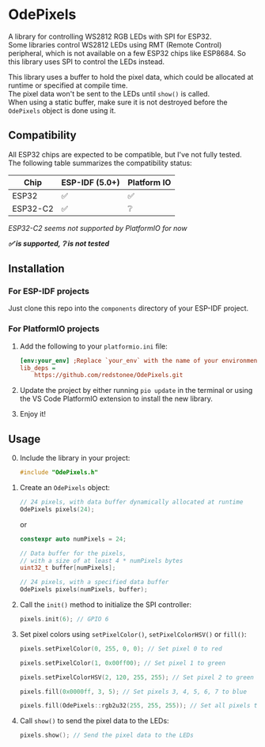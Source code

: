 # OdePixels

A library for controlling WS2812 RGB LEDs with SPI for ESP32.  
Some libraries control WS2812 LEDs using RMT (Remote Control) peripheral,
which is not available on a few ESP32 chips like ESP8684.
So this library uses SPI to control the LEDs instead.

This library uses a buffer to hold the pixel data,
which could be allocated at runtime or specified at compile time.  
The pixel data won't be sent to the LEDs until `show()` is called.  
When using a static buffer, make sure it is not destroyed before the `OdePixels` object is done using it.  

## Compatibility

All ESP32 chips are expected to be compatible, but I've not fully tested.  
The following table summarizes the compatibility status:

| Chip | ESP-IDF (5.0+) | Platform IO |
|------|---------|---------|
| ESP32 |   ✅    |   ✅    |
| ESP32-C2 |   ✅    |   ❔    |

*ESP32-C2 seems not supported by PlatformIO for now*

***✅ is supported, ❔ is not tested***

## Installation

### For ESP-IDF projects

Just clone this repo into the `components` directory of your ESP-IDF project.

### For PlatformIO projects

1. Add the following to your `platformio.ini` file:

    ```ini
    [env:your_env] ;Replace `your_env` with the name of your environment.
    lib_deps =
        https://github.com/redstonee/OdePixels.git
    ```

2. Update the project by either running `pio update` in the terminal
or using the VS Code PlatformIO extension to install the new library.

3. Enjoy it!

## Usage

0. Include the library in your project:

    ```cpp
    #include "OdePixels.h"
    ```

1. Create an `OdePixels` object:

    ```cpp
    // 24 pixels, with data buffer dynamically allocated at runtime
    OdePixels pixels(24); 
    ```

    or

    ```cpp
    constexpr auto numPixels = 24;

    // Data buffer for the pixels,
    // with a size of at least 4 * numPixels bytes
    uint32_t buffer[numPixels];
    
    // 24 pixels, with a specified data buffer
    OdePixels pixels(numPixels, buffer); 
    ```

2. Call the `init()` method to initialize the SPI controller:

    ```cpp
    pixels.init(6); // GPIO 6
    ```

3. Set pixel colors using `setPixelColor()`, `setPixelColorHSV()` or `fill()`:

    ```cpp
    pixels.setPixelColor(0, 255, 0, 0); // Set pixel 0 to red

    pixels.setPixelColor(1, 0x00ff00); // Set pixel 1 to green

    pixels.setPixelColorHSV(2, 120, 255, 255); // Set pixel 2 to green

    pixels.fill(0x0000ff, 3, 5); // Set pixels 3, 4, 5, 6, 7 to blue

    pixels.fill(OdePixels::rgb2u32(255, 255, 255)); // Set all pixels to white
    ```

4. Call `show()` to send the pixel data to the LEDs:

    ```cpp
    pixels.show(); // Send the pixel data to the LEDs
    ```